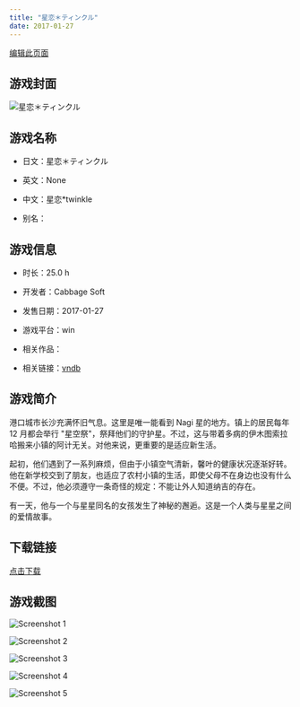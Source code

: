 ```yaml
---
title: "星恋＊ティンクル"
date: 2017-01-27
---
```

[编辑此页面](https://github.com/ACG-3/ADV3-source/blob/main/source/_posts/games/%E6%98%9F%E6%81%8B%EF%BC%8A%E3%83%86%E3%82%A3%E3%83%B3%E3%82%AF%E3%83%AB.md)

## 游戏封面

![星恋＊ティンクル](https%3A//pan.timero.xyz/onedrive/img_lib_001/%E6%98%9F%E6%81%8B%EF%BC%8A%E3%83%86%E3%82%A3%E3%83%B3%E3%82%AF%E3%83%AB_cover.avif)


## 游戏名称

- 日文：星恋＊ティンクル
- 英文：None
- 中文：星恋*twinkle

- 别名：


## 游戏信息

- 时长：25.0 h
- 开发者：Cabbage Soft
- 发售日期：2017-01-27
- 游戏平台：win
- 相关作品：

- 相关链接：[vndb](https://vndb.org/v19595)


## 游戏简介

港口城市长沙充满怀旧气息。这里是唯一能看到 Nagi 星的地方。镇上的居民每年 12 月都会举行 "星空祭"，祭拜他们的守护星。不过，这与带着多病的伊木图索拉哈搬来小镇的阿计无关。对他来说，更重要的是适应新生活。

起初，他们遇到了一系列麻烦，但由于小镇空气清新，馨叶的健康状况逐渐好转。他在新学校交到了朋友，也适应了农村小镇的生活，即使父母不在身边也没有什么不便。不过，他必须遵守一条奇怪的规定：不能让外人知道纳吉的存在。

有一天，他与一个与星星同名的女孩发生了神秘的邂逅。这是一个人类与星星之间的爱情故事。




## 下载链接

[点击下载](https://pan.timero.xyz/onedrive/adv_lib_001/%E6%98%9F%E6%81%8B%EF%BC%8A%E3%83%86%E3%82%A3%E3%83%B3%E3%82%AF%E3%83%AB)


## 游戏截图


![Screenshot 1](https%3A//pan.timero.xyz/onedrive/img_lib_001/%E6%98%9F%E6%81%8B%EF%BC%8A%E3%83%86%E3%82%A3%E3%83%B3%E3%82%AF%E3%83%AB_Screenshot_1.avif)

![Screenshot 2](https%3A//pan.timero.xyz/onedrive/img_lib_001/%E6%98%9F%E6%81%8B%EF%BC%8A%E3%83%86%E3%82%A3%E3%83%B3%E3%82%AF%E3%83%AB_Screenshot_2.avif)

![Screenshot 3](https%3A//pan.timero.xyz/onedrive/img_lib_001/%E6%98%9F%E6%81%8B%EF%BC%8A%E3%83%86%E3%82%A3%E3%83%B3%E3%82%AF%E3%83%AB_Screenshot_3.avif)

![Screenshot 4](https%3A//pan.timero.xyz/onedrive/img_lib_001/%E6%98%9F%E6%81%8B%EF%BC%8A%E3%83%86%E3%82%A3%E3%83%B3%E3%82%AF%E3%83%AB_Screenshot_4.avif)

![Screenshot 5](https%3A//pan.timero.xyz/onedrive/img_lib_001/%E6%98%9F%E6%81%8B%EF%BC%8A%E3%83%86%E3%82%A3%E3%83%B3%E3%82%AF%E3%83%AB_Screenshot_5.avif)

